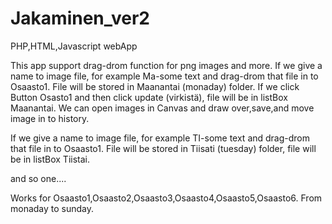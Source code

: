 # Jakaminen_ver2
PHP,HTML,Javascript webApp


This app support drag-drom function for png images and more.
If we give a name to image file, for example  Ma-some text and drag-drom that file in to Osaasto1.
File will be stored in Maanantai (monaday) folder.
If we click Button Osasto1 and then click update (virkistä), file will be in listBox Maanantai.
We can open images in Canvas and draw over,save,and move image in to history.

If we give a name to image file, for example  TI-some text and drag-drom that file in to Osaasto1.
File will be stored in Tiisati (tuesday) folder, file will be in listBox Tiistai.

and so one.... 

Works for Osaasto1,Osaasto2,Osaasto3,Osaasto4,Osaasto5,Osaasto6.
From monaday to sunday.
